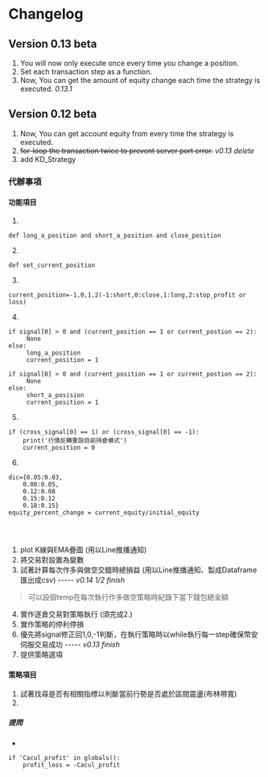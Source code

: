 # **Changelog**

## Version 0.13 beta
1. You will now only execute once every time you change a position.
2. Set each transaction step as a function.
3. Now, You can get the amount of equity change each time the strategy is executed. *0.13.1*

## Version 0.12 beta

1. Now, You can get account equity from every time the strategy is executed.
2. ~~for-loop the transaction twice to prevent server port error.~~ *v0.13 delete*
3. add KD_Strategy

### 代辦事項
#### 功能項目
1.
```
def long_a_position and short_a_position and close_position
```

2.
```
def set_current_position
```

3.
```
current_position=-1,0,1,2(-1:short,0:close,1:long,2:stop_profit or loss)
```

4.
```
if signal[0] > 0 and (current_position == 1 or current_postion == 2):
     None   
else:
     long_a_position
     current_position = 1
     
if signal[0] > 0 and (current_position == 1 or current_postion == 2):
     None   
else:
     short_a_posision
     current_position = 1
```
5.
```
if (cross_signal[0] == 1) or (cross_signal[0] == -1):
    print('行情反轉重設目前持倉模式')
    current_position = 0
```

6.
```
dic={0.05:0.03,
    0.08:0.05,
    0.12:0.08
    0.15:0.12
    0.18:0.15}
equity_percent_change = current_equity/initial_equity




```




1. plot K線與EMA疊圖 (用以Line推播通知)
2. 將交易對設置為變數
3. 試著計算每次作多與做空交錯時總損益 (用以Line推播通知、製成Dataframe匯出成csv) ----- *v0.14 1/2 finish*
> 可以設個temp在每次執行作多做空策略時紀錄下當下錢包總金額
4. 實作逐倉交易對策略執行 (須完成2.)
5. 實作策略的停利停損
6. 優先將signal修正回1,0,-1判斷，在執行策略時以while執行每一step確保幣安伺服交易成功 ----- *v0.13 finish*
7. 提供策略選項


#### 策略項目
1. 試著找尋是否有相關指標以判斷當前行勢是否處於區間震盪(布林帶寬)
2. 

##### 提問
* 

```
if 'Cacul_profit' in globals():
    profit_loss = -Cacul_profit
```